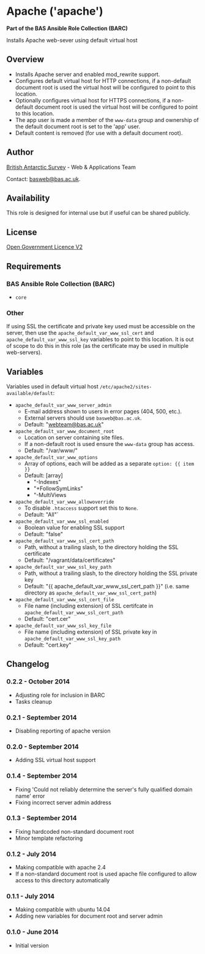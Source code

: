 # Apache ('apache')

**Part of the BAS Ansible Role Collection (BARC)**

Installs Apache web-sever using default virtual host

## Overview

* Installs Apache server and enabled mod_rewrite support.
* Configures default virtual host for HTTP connections, if a non-default document root is used the virtual host will be configured to point to this location.
* Optionally configures virtual host for HTTPS connections, if a non-default document root is used the virtual host will be configured to point to this location.
* The app user is made a member of the `www-data` group and ownership of the default document root is set to the 'app' user.
* Default content is removed (for use with a default document root).

## Author

[British Antarctic Survey](http://www.antarctica.ac.uk) - Web & Applications Team

Contact: [basweb@bas.ac.uk](mailto:basweb@bas.ac.uk).

## Availability

This role is designed for internal use but if useful can be shared publicly.

## License

[Open Government Licence V2](https://www.nationalarchives.gov.uk/doc/open-government-licence/version/2/)

## Requirements

### BAS Ansible Role Collection (BARC)

* `core`

### Other

If using SSL the certificate and private key used must be accessible on the server, then use the `apache_default_var_www_ssl_cert` and `apache_default_var_www_ssl_key` variables to point to this location. It is out of scope to do this in this role (as the certificate may be used in multiple web-servers).

## Variables

Variables used in default virtual host `/etc/apache2/sites-available/default`:

* `apache_default_var_www_server_admin`
	* E-mail address shown to users in error pages (404, 500, etc.).
	* External servers should use `basweb@bas.ac.uk`.
    * Default: "webteam@bas.ac.uk" 
* `apache_default_var_www_document_root`
	* Location on server containing site files. 
	* If a non-default root is used ensure the `www-data` group has access.
    * Default: "/var/www/" 
* `apache_default_var_www_options`
    * Array of options, each will be added as a separate `option: {{ item }}` 
	* Default: [array]
        * "-Indexes"
        * "+FollowSymLinks"
        * "-MultiViews
* `apache_default_var_www_allowoverride`
	* To disable `.htaccess` support set this to `None`. 
	* Default: "All"`
* `apache_default_var_www_ssl_enabled`
    * Boolean value for enabling SSL support 
    * Default: "false"
* `apache_default_var_www_ssl_cert_path`
    * Path, without a trailing slash, to the directory holding the SSL certificate 
    * Default: "/vagrant/data/certificates"
* `apache_default_var_www_ssl_key_path`
    * Path, without a trailing slash, to the directory holding the SSL private key 
    * Default: "{{ apache_default_var_www_ssl_cert_path }}" (i.e. same directory as `apache_default_var_www_ssl_cert_path`)
* `apache_default_var_www_ssl_cert_file`
    * File name (including extension) of SSL certifcate in `apache_default_var_www_ssl_cert_path`
    * Default: "cert.cer"
* `apache_default_var_www_ssl_key_file`
    * File name (including extension) of SSL private key in `apache_default_var_www_ssl_key_path`
    * Default: "cert.key"

## Changelog

### 0.2.2 - October 2014

* Adjusting role for inclusion in BARC
* Tasks cleanup

### 0.2.1 - September 2014

* Disabling reporting of apache version

### 0.2.0 - September 2014

* Adding SSL virtual host support

### 0.1.4 - September 2014

* Fixing 'Could not reliably determine the server's fully qualified domain name' error
* Fixing incorrect server admin address

### 0.1.3 - September 2014

* Fixing hardcoded non-standard document root
* Minor template refactoring

### 0.1.2 - July 2014

* Making compatible with apache 2.4
* If a non-standard document root is used apache file configured to allow access to this directory automatically

### 0.1.1 - July 2014

* Making compatible with ubuntu 14.04
* Adding new variables for document root and server admin

### 0.1.0 - June 2014

* Initial version








